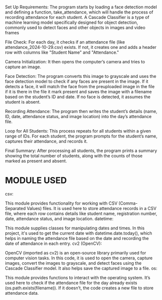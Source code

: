 Set Up Requirements: The program starts by loading a face detection model and defining a function, take_attendance, which will handle the process of recording attendance for each student.
A Cascade Classifier is a type of machine learning model specifically designed for object detection, commonly used to detect faces and other objects in images and video frames

File Check: For each day, it checks if an attendance file (like attendance_2024-10-29.csv) exists. If not, it creates one and adds a header row with columns like "Student Name" and "Attendance."

Camera Initialization: It then opens the computer’s camera and tries to capture an image.

Face Detection: The program converts this image to grayscale and uses the face detection model to check if any faces are present in the image. If it detects a face, it will match the face from the preuploaded image in the file if it is there in the file it mark present and saves the image with a filename based on the student’s ID and date. If no face is detected, it assumes the student is absent.

Recording Attendance: The program then writes the student’s details (name, ID, date, attendance status, and image location) into the day’s attendance file.

Loop for All Students: This process repeats for all students within a given range of IDs. For each student, the program prompts for the student’s name, captures their attendance, and records it.

Final Summary: After processing all students, the program prints a summary showing the total number of students, along with the counts of those marked as present and absent.

# MODULE USED

csv:

This module provides functionality for working with CSV (Comma-Separated Values) files.
It is used here to store attendance records in a CSV file, where each row contains details like student name, registration number, date, attendance status, and image location.
datetime:

This module supplies classes for manipulating dates and times.
In this project, it's used to get the current date with datetime.date.today(), which helps in naming the attendance file based on the date and recording the date of attendance in each entry.
cv2 (OpenCV):

OpenCV (imported as cv2) is an open-source library primarily used for computer vision tasks.
In this code, it is used to open the camera, capture images, convert the images to grayscale, and detect faces using the Cascade Classifier model. It also helps save the captured image to a file.
os:

This module provides functions to interact with the operating system.
It’s used here to check if the attendance file for the day already exists (os.path.exists(filename)). If it doesn’t, the code creates a new file to store attendance data.
